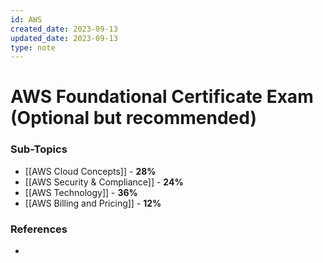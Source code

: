 ```yaml
---
id: AWS
created_date: 2023-09-13
updated_date: 2023-09-13
type: note
---
```


# AWS Foundational Certificate Exam (Optional but recommended)

### Sub-Topics

- [[AWS Cloud Concepts]] - **28%**
- [[AWS Security & Compliance]] - **24%**
- [[AWS Technology]] - **36%** 
- [[AWS Billing and Pricing]] - **12%** 

### References

- 
